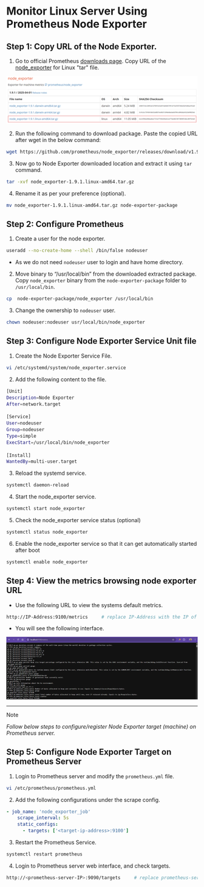# Monitor Linux Server Using Prometheus Node Exporter
## Step 1: Copy URL of the Node Exporter.
1. Go to official Prometheus [downloads page](https://prometheus.io/download/). Copy URL of the [node_exporter](https://prometheus.io/download/#node_exporter) for Linux "tar" file.

![Node Exporter Download Page](../images/node_exporter_download_page.png)

2. Run the following command to download package. Paste the copied URL after wget in the below command:
```bash
wget https://github.com/prometheus/node_exporter/releases/download/v1.9.1/node_exporter-1.9.1.linux-amd64.tar.gz
```

3. Now go to Node Exporter downloaded location and extract it using `tar` command.
```bash
tar -xvf node_exporter-1.9.1.linux-amd64.tar.gz
```

4. Rename it as per your preference (optional).
```bash
mv node_exporter-1.9.1.linux-amd64.tar.gz node-exporter-package
```

## Step 2: Configure Prometheus
1. Create a user for the node exporter.
```bash
useradd --no-create-home --shell /bin/false nodeuser
```
- As we do not need `nodeuser` user to login and have home directory.

2. Move binary to “/usr/local/bin” from the downloaded extracted package.
Copy `node_exporter` binary from the `node-exporter-package` folder to `/usr/local/bin`.
```bash
cp  node-exporter-package/node_exporter /usr/local/bin
```

3. Change the ownership to `nodeuser` user.
```bash
chown nodeuser:nodeuser usr/local/bin/node_exporter
```

## Step 3: Configure Node Exporter Service Unit file
1. Create the Node Exporter Service File.
```bash
vi /etc/systemd/system/node_exporter.service
```

2. Add the following content to the file.
```bash
[Unit]
Description=Node Exporter
After=network.target

[Service]
User=nodeuser
Group=nodeuser
Type=simple
ExecStart=/usr/local/bin/node_exporter

[Install]
WantedBy=multi-user.target
```

3. Reload the systemd service.
```bash
systemctl daemon-reload
```

4. Start the node_exporter service.
```bash
systemctl start node_exporter
```

5. Check the node_exporter service status (optional)
```bash
systemctl status node_exporter
```

6. Enable the node_exporter service so that it can get automatically started after boot
```bash
systemctl enable node_exporter
```

## Step 4: View the metrics browsing node exporter URL
- Use the following URL to view the systems default metrics.
```bash
http://IP-Address:9100/metrics     # replace IP-Address with the IP of you host (localhost) or VM
```
- You will see the following interface.

![Node Exporter Metrics](../images/node_exporter_metrics.png)

---

> [!NOTE]
> *Follow below steps to configure/register Node Exporter target (machine) on Prometheus server.*

## Step 5: Configure Node Exporter Target on Prometheus Server
1. Login to Prometheus server and modify the `prometheus.yml` file.
```bash
vi /etc/prometheus/prometheus.yml
```

2. Add the following configurations under the scrape config.
```yaml
- job_name: 'node_exporter_job'
    scrape_interval: 5s
    static_configs:
      - targets: ['<target-ip-address>:9100']
```

3. Restart the Prometheus Service.
```bash
systemctl restart prometheus
```

4. Login to Prometheus server web interface, and check targets.
```bash
http://<prometheus-server-IP>:9090/targets     # replace prometheus-server-IP with the IP of you host (localhost) or VM
```